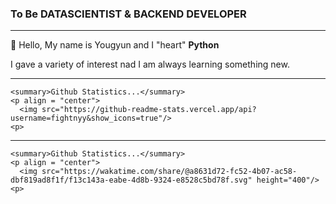 ### To Be DATASCIENTIST & BACKEND DEVELOPER

<hr>


:wave: Hello, My name is Yougyun and I "heart" **Python**

I gave a variety of interest nad I am always learning something new.


<hr>

    <summary>Github Statistics...</summary>
    <p align = "center">
      <img src="https://github-readme-stats.vercel.app/api?username=fightnyy&show_icons=true"/>
    <p>


<hr>

    <summary>Github Statistics...</summary>
    <p align = "center">
      <img src="https://wakatime.com/share/@a8631d72-fc52-4b07-ac58-dbf819ad8f1f/f13c143a-eabe-4d8b-9324-e8528c5bd78f.svg" height="400"/>
    <p>


 
